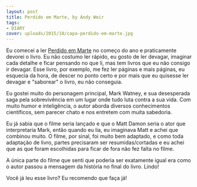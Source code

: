 ```yaml
---
layout: post
title: Perdido em Marte, by Andy Weir
tags:
- DIARY
cover: uploads/2015/10/capa-perdido-em-marte.jpg
---
```


Eu comecei a ler <a href="http://www.editoraarqueiro.com.br/livros/perdido-em-marte/">Perdido em Marte</a> no começo do ano e praticamente devorei o livro. Eu não costumo ler rápido, eu gosto de ler devagar, imaginar cada detalhe e ficar pensando no que li, mas tem livros que eu não consigo ir devagar. Esse livro, por exemplo, me fez ler páginas e mais páginas, eu esquecia da hora, de descer no ponto certo e por mais que eu quisesse ler devagar e "saborear" o livro, eu não conseguia.

Eu gostei muito do personagem principal, Mark Watney, e sua desesperada saga pela sobrevivência em um lugar onde tudo luta contra a sua vida. Com muito humor e inteligência, o autor aborda diversos conhecimentos científicos, sem parecer chato e nos entretem com muita sabedoria.

Eu já sabia que o filme seria lançado e que o Matt Damon seria o ator que interpretaria Mark, então quando eu lia, eu imaginava Matt e achei que combinou muito. O filme, por sinal, foi muito bem adaptado, e como toda adaptação de livro, partes precisaram ser resumidas/cortadas e eu achei que as que foram escolhidas para ficar de fora não fez falta no filme.

A única parte do filme que senti que poderia ser exatamente igual era como o autor passou a mensagem da história no final do livro. Lindo!

Você já leu esse livro? Eu recomendo que faça já!
